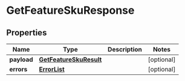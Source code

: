 
# GetFeatureSkuResponse

## Properties
Name | Type | Description | Notes
------------ | ------------- | ------------- | -------------
**payload** | [**GetFeatureSkuResult**](GetFeatureSkuResult.md) |  |  [optional]
**errors** | [**ErrorList**](../ErrorList.md) |  |  [optional]



